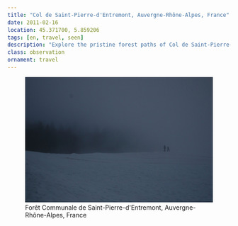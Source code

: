 ```yaml
---
title: "‎⁨Col de Saint-Pierre-d'Entremont⁩, Auvergne-Rhône-Alpes⁩, ⁨France⁩"
date: 2011-02-16
location: 45.371700, 5.859206
tags: [en, travel, seen]
description: "Explore the pristine forest paths of Col de Saint-Pierre-d'Entremont in the French Alps, where ancient woodland trails wind through the communal forests of Auvergne-Rhône-Alpes." 
class: observation
ornament: travel
---
```


<figure>
  <img src="/assets/img/2011-02-16-route-foresti-re-de-malissard.jpeg" alt="Route forestière de Malissard">
  <figcaption>Forêt Communale de Saint-Pierre-d'Entremont⁩, Auvergne-Rhône-Alpes⁩, ⁨France</figcaption>
</figure>
